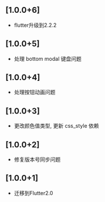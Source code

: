 ## [1.0.0+6]

* flutter升级到2.2.2

## [1.0.0+5]

* 处理 bottom modal 键盘问题

## [1.0.0+4]

* 处理按钮动画问题

## [1.0.0+3]

* 更改颜色值类型, 更新 css_style 依赖

## [1.0.0+2]

* 修复版本号同步问题

## [1.0.0+1]

* 迁移到Flutter2.0